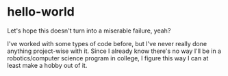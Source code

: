 # hello-world
Let's hope this doesn't turn into a miserable failure, yeah?

I've worked with some types of code before, but I've never really done anything project-wise with it.
Since I already know there's no way I'll be in a robotics/computer science program in college, I figure this way I can at least make a hobby out of it.
